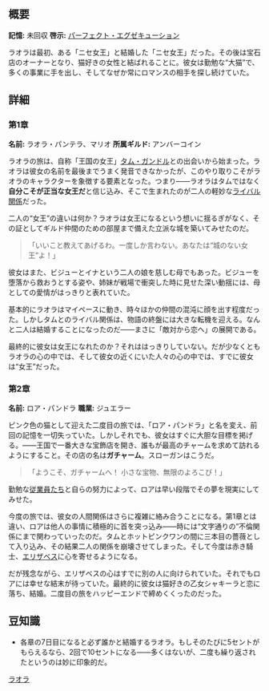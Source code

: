 <!-- title: ラオラ・パンテラ -->

<!-- quote: 「彼女はニセモノよ！ニセモノよ！」 -->

<!-- chapters: -1 -->

<!-- images: (ラオラ 第1章プロフィール), (ジャスティスHQにいるラオラ), (ラオラ 第2章プロフィール), (第2章エンディングのラオラ) -->

<!-- model: false -->

## 概要

**記憶:** 未回収
**啓示:** [パーフェクト・エグゼキューション](#entry:purrfect-execution-entry)

ラオラは最初、ある「ニセ女王」と結婚した「ニセ女王」だった。その後は宝石店のオーナーとなり、猫好きの女性と結ばれることに。彼女は勤勉な“大猫”で、多くの事業に手を出し、そしてなぜか常にロマンスの相手を探し続けていた。

## 詳細

### 第1章

**名前:** ラオラ・パンテラ、マリオ
**所属ギルド:** アンバーコイン

ラオラの旅は、自称「王国の女王」[タム・ガンドル](#entry:kronii-entry)との出会いから始まった。ラオラは彼女の名前を最後までうまく発音できなかったが、このやり取りこそがラオラのキャラクターを象徴する要素となった。つまり――ラオラはタムではなく**自分こそが正当な女王だ**と信じ込み、そこで生まれたのが二人の軽妙な[ライバル関係](https://www.youtube.com/live/8ybUOw9NhMc?feature=shared&t=13146)だった。

二人の“女王”の違いは何か？ラオラは女王になるという想いに揺るぎがなく、その証としてギルド仲間のための部屋まで備えた立派な城を築いてみせたのだ。

> 「いいこと教えてあげるわ。一度しか言わない。あなたは“城のない女王”よ！」

彼女はまた、ビジューとイナという二人の娘を慈しむ母でもあった。ビジューを堕落から救おうとする姿や、姉妹が戦場で衝突した時に見せた深い動揺には、母としての愛情がはっきりと表れていた。

基本的にラオラはマイペースに動き、時々ほかの仲間の混沌に顔を出す程度だった。しかしタムとのライバル関係は、物語の終盤には大きな転機を迎える。なんと二人は結婚することになったのだ――まさに「敵対から恋へ」の展開である。

最終的に彼女は女王になれたのか？それははっきりしていない。だが少なくともラオラの心の中では、そして彼女の近くにいた人々の心の中では、すでに彼女は“女王”だった。

### 第2章

**名前:** ロア・パンドラ
**職業:** ジュエラー

ピンク色の猫として迎えた二度目の旅では、「ロア・パンドラ」と名を変え、前回の記憶を一切失っていた。しかしそれでも、彼女はすぐに大胆な目標を掲げる。――王国で一番大きな宝飾店を開き、誰もが最高のチャームを求めて訪れるようにすること。その店の名は**ガチャーム**。スローガンはこうだ。

> 「ようこそ、ガチャームへ！
> 小さな宝物、無限のよろこび！」

勤勉な[従業員たち](https://www.youtube.com/live/i54lsw-XjDA?t=692)と自らの努力によって、ロアは早い段階でその夢を現実にしてみせた。

今度の旅では、彼女の人間関係はさらに複雑に絡み合うことになる。第1章とは違い、ロアは他人の事情に積極的に首を突っ込み――時には“文字通りの”不倫関係にまで関わっていったのだ。タムとホットピンクワンの間に三本目の薔薇として入り込み、その結果二人の関係を崩壊させてしまった。そして今度は赤き騎士、[エリザベス](https://www.youtube.com/live/m2OG5auudrQ?si=8Q0YfMORv-AQL_qj&t=11014)に心を寄せるようになる。

だが残念ながら、エリザベスの心はすでに別の人に向けられていた。それでもロアには幸せな結末が待っていた。最終的に彼女は猫好きの乙女シャキーラと恋に落ち、結婚。二度目の旅をハッピーエンドで締めくくったのだった。

## 豆知識

- 各章の7日目になると必ず誰かと結婚するラオラ。もしそのたびに5セントがもらえるなら、2回で10セントになる――多くはないが、二度も繰り返されたというのは妙に印象的だ。

[ラオラ](#easter:easter-raora)
